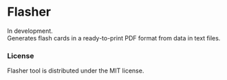 # Flasher
In development.  
Generates flash cards in a ready-to-print PDF format from data in text files.

### License
Flasher tool is distributed under the MIT license.
